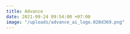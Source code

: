 ```yaml
---
title: Advance
date: 2021-09-24 09:54:00 +07:00
image: "/uploads/advance_ai_logo.028d369.png"
---
```


